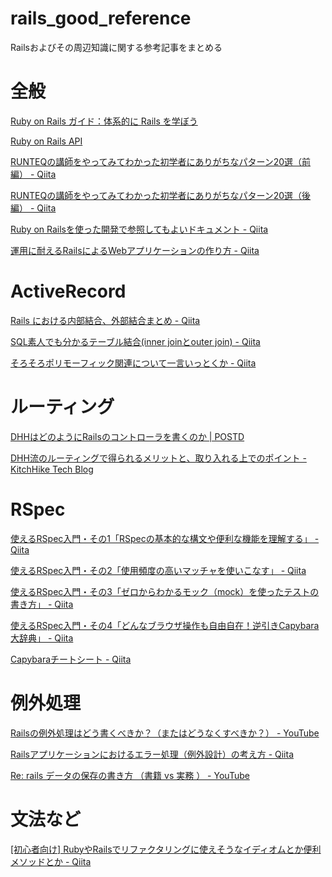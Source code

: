 # rails_good_reference
Railsおよびその周辺知識に関する参考記事をまとめる

# 全般
[Ruby on Rails ガイド：体系的に Rails を学ぼう](https://railsguides.jp/)

[Ruby on Rails API](https://api.rubyonrails.org/)

[RUNTEQの講師をやってみてわかった初学者にありがちなパターン20選（前編） \- Qiita](https://qiita.com/DaichiSaito/items/52448ebfcb0db768dcf3)

[RUNTEQの講師をやってみてわかった初学者にありがちなパターン20選（後編） \- Qiita](https://qiita.com/DaichiSaito/items/cd66115569b0a75f1bfa)

[Ruby on Railsを使った開発で参照してもよいドキュメント \- Qiita](https://qiita.com/hanachin_/items/76a24bcef889edb59d19)

[運用に耐えるRailsによるWebアプリケーションの作り方 \- Qiita](https://qiita.com/seri_k/items/605e6f75da838ae00007)

# ActiveRecord
[Rails における内部結合、外部結合まとめ \- Qiita](https://qiita.com/yuyasat/items/c2ad37b5a24a58ee3d30)

[SQL素人でも分かるテーブル結合\(inner joinとouter join\) \- Qiita](https://qiita.com/naoki_mochizuki/items/3fda1ad6594c11d7b43c)

[そろそろポリモーフィック関連について一言いっとくか \- Qiita](https://qiita.com/joker1007/items/9da1e279424554df7bb8)

# ルーティング
[DHHはどのようにRailsのコントローラを書くのか \| POSTD](https://postd.cc/how-dhh-organizes-his-rails-controllers/)

[DHH流のルーティングで得られるメリットと、取り入れる上でのポイント \- KitchHike Tech Blog](https://tech.kitchhike.com/entry/2017/03/07/190739)

# RSpec
[使えるRSpec入門・その1「RSpecの基本的な構文や便利な機能を理解する」 \- Qiita](https://qiita.com/jnchito/items/42193d066bd61c740612)

[使えるRSpec入門・その2「使用頻度の高いマッチャを使いこなす」 \- Qiita](https://qiita.com/jnchito/items/2e79a1abe7cd8214caa5)

[使えるRSpec入門・その3「ゼロからわかるモック（mock）を使ったテストの書き方」 \- Qiita](https://qiita.com/jnchito/items/640f17e124ab263a54dd)

[使えるRSpec入門・その4「どんなブラウザ操作も自由自在！逆引きCapybara大辞典」 \- Qiita](https://qiita.com/jnchito/items/607f956263c38a5fec24)

[Capybaraチートシート \- Qiita](https://qiita.com/morrr/items/0e24251c049180218db4)

# 例外処理
[Railsの例外処理はどう書くべきか？（またはどうなくすべきか？） \- YouTube](https://www.youtube.com/watch?v=jFBvEQhApKQ)

[Railsアプリケーションにおけるエラー処理（例外設計）の考え方 \- Qiita](https://qiita.com/jnchito/items/3ef95ea144ed15df3637)

[Re: rails データの保存の書き方 （書籍 vs 実務 ） \- YouTube](https://www.youtube.com/watch?v=7caovNMrFuw)

# 文法など
[\[初心者向け\] RubyやRailsでリファクタリングに使えそうなイディオムとか便利メソッドとか \- Qiita](https://qiita.com/jnchito/items/dedb3b889ab226933ccf)
